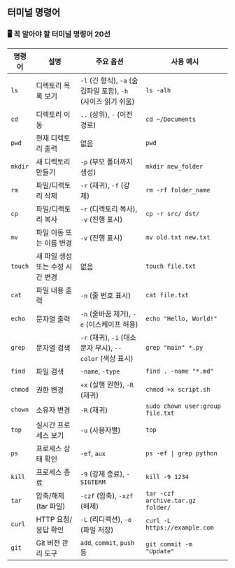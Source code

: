 ## 터미널 명령어

### 🖥️ 꼭 알아야 할 터미널 명령어 20선

| 명령어  | 설명                             | 주요 옵션                                                     | 사용 예시                         |
| ------- | -------------------------------- | ------------------------------------------------------------- | --------------------------------- |
| `ls`    | 디렉토리 목록 보기               | `-l` (긴 형식), `-a` (숨김파일 포함), `-h` (사이즈 읽기 쉬움) | `ls -alh`                         |
| `cd`    | 디렉토리 이동                    | `..` (상위), `-` (이전 경로)                                  | `cd ~/Documents`                  |
| `pwd`   | 현재 디렉토리 출력               | 없음                                                          | `pwd`                             |
| `mkdir` | 새 디렉토리 만들기               | `-p` (부모 폴더까지 생성)                                     | `mkdir new_folder`                |
| `rm`    | 파일/디렉토리 삭제               | `-r` (재귀), `-f` (강제)                                      | `rm -rf folder_name`              |
| `cp`    | 파일/디렉토리 복사               | `-r` (디렉토리 복사), `-v` (진행 표시)                        | `cp -r src/ dst/`                 |
| `mv`    | 파일 이동 또는 이름 변경         | `-v` (진행 표시)                                              | `mv old.txt new.txt`              |
| `touch` | 새 파일 생성 또는 수정 시간 변경 | 없음                                                          | `touch file.txt`                  |
| `cat`   | 파일 내용 출력                   | `-n` (줄 번호 표시)                                           | `cat file.txt`                    |
| `echo`  | 문자열 출력                      | `-n` (줄바꿈 제거), `-e` (이스케이프 허용)                    | `echo "Hello, World!"`            |
| `grep`  | 문자열 검색                      | `-r` (재귀), `-i` (대소문자 무시), `--color` (색상 표시)      | `grep "main" *.py`                |
| `find`  | 파일 검색                        | `-name`, `-type`                                              | `find . -name "*.md"`             |
| `chmod` | 권한 변경                        | `+x` (실행 권한), `-R` (재귀)                                 | `chmod +x script.sh`              |
| `chown` | 소유자 변경                      | `-R` (재귀)                                                   | `sudo chown user:group file.txt`  |
| `top`   | 실시간 프로세스 보기             | `-u` (사용자별)                                               | `top`                             |
| `ps`    | 프로세스 상태 확인               | `-ef`, `aux`                                                  | `ps -ef \| grep python`           |
| `kill`  | 프로세스 종료                    | `-9` (강제 종료), `-SIGTERM`                                  | `kill -9 1234`                    |
| `tar`   | 압축/해제 (tar 파일)             | `-czf` (압축), `-xzf` (해제)                                  | `tar -czf archive.tar.gz folder/` |
| `curl`  | HTTP 요청/응답 확인              | `-L` (리디렉션), `-o` (파일 저장)                             | `curl -L https://example.com`     |
| `git`   | Git 버전 관리 도구               | `add`, `commit`, `push` 등                                    | `git commit -m "Update"`          |
